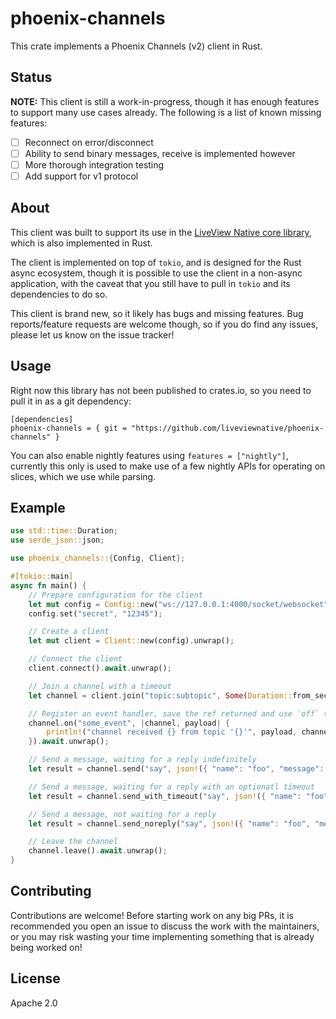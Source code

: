 # phoenix-channels

This crate implements a Phoenix Channels (v2) client in Rust.

## Status

**NOTE:** This client is still a work-in-progress, though it has enough features to support many
use cases already. The following is a list of known missing features:

- [ ] Reconnect on error/disconnect
- [ ] Ability to send binary messages, receive is implemented however
- [ ] More thorough integration testing
- [ ] Add support for v1 protocol

## About

This client was built to support its use in the [LiveView Native core library](https://github.com/liveviewnative/liveview-native-core), 
which is also implemented in Rust.

The client is implemented on top of `tokio`, and is designed for the Rust async ecosystem, though it is possible to use the
client in a non-async application, with the caveat that you still have to pull in `tokio` and its dependencies to do so.

This client is brand new, so it likely has bugs and missing features. Bug reports/feature requests are welcome though, so
if you do find any issues, please let us know on the issue tracker!

## Usage

Right now this library has not been published to crates.io, so you need to pull it in as a git dependency:

```
[dependencies]
phoenix-channels = { git = "https://github.com/liveviewnative/phoenix-channels" }
```

You can also enable nightly features using `features = ["nightly"]`, currently this only is used to make use of a few
nightly APIs for operating on slices, which we use while parsing.

## Example

```rust
use std::time::Duration;
use serde_json::json;

use phoenix_channels::{Config, Client};

#[tokio::main]
async fn main() {
    // Prepare configuration for the client
    let mut config = Config::new("ws://127.0.0.1:4000/socket/websocket").unwrap();
    config.set("secret", "12345");

    // Create a client
    let mut client = Client::new(config).unwrap();

    // Connect the client
    client.connect().await.unwrap();

    // Join a channel with a timeout
    let channel = client.join("topic:subtopic", Some(Duration::from_secs(15))).await.unwrap();

    // Register an event handler, save the ref returned and use `off` to unsubscribe
    channel.on("some_event", |channel, payload| {
        println!("channel received {} from topic '{}'", payload, channel.topic());
    }).await.unwrap();

    // Send a message, waiting for a reply indefinitely
    let result = channel.send("say", json!({ "name": "foo", "message": "hi"})).await.unwrap();

    // Send a message, waiting for a reply with an optionatl timeout
    let result = channel.send_with_timeout("say", json!({ "name": "foo", "message": "hello"}), Some(Duration::from_secs(5))).await.unwrap();

    // Send a message, not waiting for a reply
    let result = channel.send_noreply("say", json!({ "name": "foo", "message": "jeez"})).await.unwrap();

    // Leave the channel
    channel.leave().await.unwrap();
}
```

## Contributing

Contributions are welcome! Before starting work on any big PRs, it is recommended you open an issue
to discuss the work with the maintainers, or you may risk wasting your time implementing something that
is already being worked on!

## License

Apache 2.0
